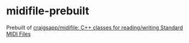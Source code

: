 midifile-prebuilt
=================
Prebuilt of [craigsapp/midifile: C++ classes for reading/writing Standard MIDI Files](https://github.com/craigsapp/midifile)
